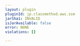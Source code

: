 ```yaml
---
layout: plugin
pluginId: jp.classmethod.aws.ssm
jarSha1: INVALID
isJarAvailable: false
error: NONE
violations: []

---
```

